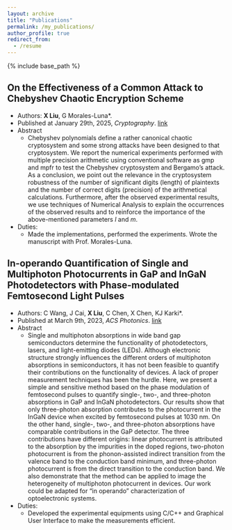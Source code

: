 ```yaml
---
layout: archive
title: "Publications"
permalink: /my_publications/
author_profile: true
redirect_from:
  - /resume
---
```


{% include base_path %}

## On the Effectiveness of a Common Attack to Chebyshev Chaotic Encryption Scheme
* Authors: **X Liu**, G Morales-Luna*.
* Published at January 29th, 2025, *Cryptography*. [link](https://doi.org/10.3390/cryptography9010010)
* Abstract
  * Chebyshev polynomials define a rather canonical chaotic cryptosystem and some strong attacks have been designed to that cryptosystem. We report the numerical experiments performed with multiple precision arithmetic using conventional software as gmp and mpfr to test the Chebyshev cryptosystem and Bergamo’s attack. As a conclusion, we point out the relevance in the cryptosystem robustness of the number of significant digits (length) of plaintexts and the number of correct digits (precision) of the arithmetical calculations. Furthermore, after the observed experimental results, we use techniques of Numerical Analysis to explain the occurrences of the observed results and to reinforce the importance of the above-mentioned parameters *l* and *m*.
* Duties:
  * Made the implementations, performed the experiments. Wrote the manuscript with Prof. Morales-Luna.

## In-operando Quantification of Single and Multiphoton Photocurrents in GaP and InGaN Photodetectors with Phase-modulated Femtosecond Light Pulses
* Authors: C Wang, J Cai, **X Liu**, C Chen, X Chen, KJ Karki*.
* Published at March 9th, 2023, *ACS Photonics*. [link](https://pubs.acs.org/doi/10.1021/acsphotonics.2c01851)
* Abstract
  * Single and multiphoton absorptions in wide band gap semiconductors determine the functionality of photodetectors, lasers, and light-emitting diodes (LEDs). Although electronic structure strongly influences the different orders of multiphoton absorptions in semiconductors, it has not been feasible to quantify their contributions on the functionality of devices. A lack of proper measurement techniques has been the hurdle. Here, we present a simple and sensitive method based on the phase modulation of femtosecond pulses to quantify single-, two-, and three-photon absorptions in GaP and InGaN photodetectors. Our results show that only three-photon absorption contributes to the photocurrent in the InGaN device when excited by femtosecond pulses at 1030 nm. On the other hand, single-, two-, and three-photon absorptions have comparable contributions in the GaP detector. The three contributions have different origins: linear photocurrent is attributed to the absorption by the impurities in the doped regions, two-photon photocurrent is from the phonon-assisted indirect transition from the valence band to the conduction band minimum, and three-photon photocurrent is from the direct transition to the conduction band. We also demonstrate that the method can be applied to image the heterogeneity of multiphoton photocurrent in devices. Our work could be adapted for “in operando” characterization of optoelectronic systems.
* Duties:
  * Developed the experimental equipments using C/C++ and Graphical User Interface to make the measurements efficient.
